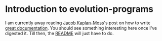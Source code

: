 # Introduction to evolution-programs

I am currently away reading [Jacob Kaplan-Moss](http://jacobian.org/)'s post on how to write
[great documentation](http://jacobian.org/writing/what-to-write/). You should see something interesting here once I've
digested it. Till then, the [README](https://github.com/dexterous/evolution-programs#readme) will just have to do.
